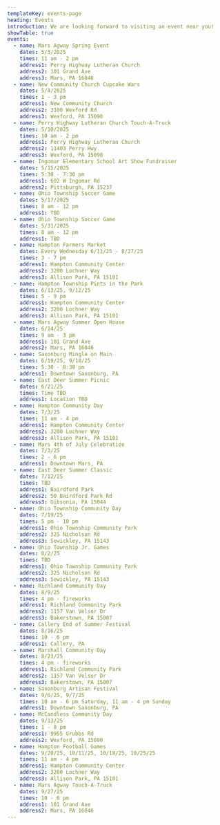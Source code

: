 ```yaml
---
templateKey: events-page
heading: Events
introduction: We are looking forward to visiting an event near you!
showTable: true
events:
  - name: Mars Agway Spring Event
    dates: 5/3/2025
    times: 11 am - 2 pm
    address1: Perry Highway Lutheran Church
    address2: 101 Grand Ave
    address3: Mars, PA 16046
  - name: New Community Church Cupcake Wars
    dates: 5/4/2025
    times: 1 - 3 pm
    address1: New Community Church
    address2: 3100 Wexford Rd
    address3: Wexford, PA 15090
  - name: Perry Highway Lutheran Church Touch-A-Truck
    dates: 5/10/2025
    times: 10 am - 2 pm
    address1: Perry Highway Lutheran Church
    address2: 11403 Perry Hwy
    address3: Wexford, PA 15090
  - name: Ingomar Elementary School Art Show Fundraiser
    dates: 5/15/2025
    times: 5:30 - 7:30 pm
    address1: 602 W Ingomar Rd
    address2: Pittsburgh, PA 15237
  - name: Ohio Township Soccer Game
    dates: 5/17/2025
    times: 8 am - 12 pm
    address1: TBD
  - name: Ohio Township Soccer Game
    dates: 5/31/2025
    times: 8 am - 12 pm
    address1: TBD
  - name: Hampton Farmers Market
    dates: Every Wednesday 6/11/25 - 8/27/25
    times: 3 - 7 pm
    address1: Hampton Community Center
    address2: 3200 Lochner Way
    address3: Allison Park, PA 15101
  - name: Hampton Township Pints in the Park
    dates: 6/13/25, 9/12/25
    times: 5 - 9 pm
    address1: Hampton Community Center
    address2: 3200 Lochner Way
    address3: Allison Park, PA 15101
  - name: Mars Agway Summer Open House
    dates: 6/14/25
    times: 9 am - 3 pm
    address1: 101 Grand Ave
    address2: Mars, PA 16046
  - name: Saxonburg Mingle on Main
    dates: 6/19/25, 9/18/25
    times: 5:30 - 8:30 pm
    address1: Downtown Saxonburg, PA
  - name: East Deer Summer Picnic
    dates: 6/21/25
    times: Time TBD
    address1: Location TBD
  - name: Hampton Community Day
    dates: 7/3/25
    times: 11 am - 4 pm
    address1: Hampton Community Center
    address2: 3200 Lochner Way
    address3: Allison Park, PA 15101
  - name: Mars 4th of July Celebration
    dates: 7/3/25
    times: 2 - 6 pm
    address1: Downtown Mars, PA
  - name: East Deer Summer Classic
    dates: 7/12/25
    times: TBD
    address1: Bairdford Park
    address2: 50 Bairdford Park Rd
    address3: Gibsonia, PA 15044
  - name: Ohio Township Community Day
    dates: 7/19/25
    times: 5 pm - 10 pm
    address1: Ohio Township Community Park
    address2: 325 Nicholson Rd
    address3: Sewickley, PA 15143
  - name: Ohio Township Jr. Games
    dates: 8/2/25
    times: TBD
    address1: Ohio Township Community Park
    address2: 325 Nicholson Rd
    address3: Sewickley, PA 15143
  - name: Richland Community Day
    dates: 8/9/25
    times: 4 pm - fireworks
    address1: Richland Community Park
    address2: 1157 Van Velsor Dr
    address3: Bakerstown, PA 15007
  - name: Callery End of Summer Festival
    dates: 8/16/25
    times: 10 - 6 pm
    address1: Callery, PA
  - name: Marshall Community Day
    dates: 8/23/25
    times: 4 pm - fireworks
    address1: Richland Community Park
    address2: 1157 Van Velsor Dr
    address3: Bakerstown, PA 15007
  - name: Saxonburg Artisan Festival
    dates: 9/6/25, 9/7/25
    times: 10 am - 6 pm Saturday, 11 am - 4 pm Sunday
    address1: Downtown Saxonburg, PA
  - name: McCandless Community Day
    dates: 9/13/25 
    times: 1 - 8 pm
    address1: 9955 Grubbs Rd
    address2: Wexford, PA 15090
  - name: Hampton Football Games
    dates: 9/20/25, 10/11/25, 10/18/25, 10/25/25
    times: 11 am - 4 pm
    address1: Hampton Community Center
    address2: 3200 Lochner Way
    address3: Allison Park, PA 15101
  - name: Mars Agway Touch-A-Truck
    dates: 9/27/25
    times: 10 - 6 pm
    address1: 101 Grand Ave
    address2: Mars, PA 16046
---
```

